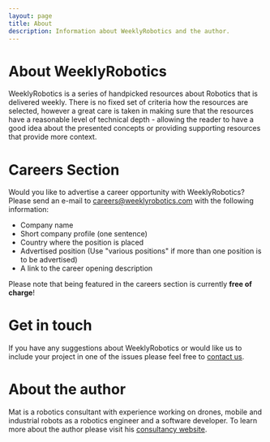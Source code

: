 ```yaml
---
layout: page
title: About
description: Information about WeeklyRobotics and the author.
---
```


# About WeeklyRobotics

WeeklyRobotics is a series of handpicked resources about Robotics that is delivered weekly. There is no fixed set of criteria how the resources are selected, however a great care is taken in making sure that the resources have a reasonable level of technical depth - allowing the reader to have a good idea about the presented concepts or providing supporting resources that provide more context.

# Careers Section

Would you like to advertise a career opportunity with WeeklyRobotics? Please send an e-mail to careers@weeklyrobotics.com with the following information:

* Company name
* Short company profile (one sentence)
* Country where the position is placed
* Advertised position (Use "various positions" if more than one position is to be advertised)
* A link to the career opening description

Please note that being featured in the careers section is currently **free of charge**!

# Get in touch

If you have any suggestions about WeeklyRobotics or would like us to include your project in one of the issues please feel free to [contact us](mailto:contact@weeklyrobotics.com). 

# About the author

Mat is a robotics consultant with experience working on drones, mobile and industrial robots as a robotics engineer and a software developer. To learn more about the author please visit his [consultancy website](http://msadowski.ch/).




